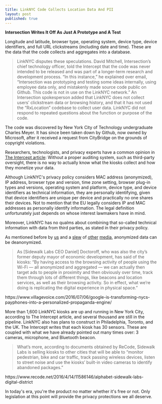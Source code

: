 ```yaml
---
title: LinkNYC Code Collects Location Data And PII
layout: post
published: true
---
```

**Intersection Writes It Off As Just A Prototype and A Test**

Longitude and latitude, browser type, operating system, device type, device identifiers, and full URL clickstreams (including date and time). These are the data that the code collects and aggregates into a database.

<blockquote>
LinkNYC disputes these speculations. David Mitchell, Intersection’s chief technology officer, told the Intercept that the code was never intended to be released and was part of a longer-term research and development process. “In this instance,” he explained over email, “Intersection was prototyping and testing some ideas internally, using employee data only, and mistakenly made source code public on Github. This code is not in use on the LinkNYC network.” An Intersection spokesperson added that LinkNYC does not collect users’ clickstream data or browsing history, and that it has not used the “RxLocation” codebase to collect user data. LinkNYC did not respond to repeated questions about the function or purpose of the code.
</blockquote>

The code was discovered by New York City of Technology undergraduate Charles Meyer. It has since been taken down by Github, now owned by Microsoft, after it received a request from CityBridge on the grounds of copyright violations.

Researchers, technologists, and privacy experts have a common opinion in [The Intercept article](https://theintercept.com/2018/09/08/linknyc-free-wifi-kiosks/): Without a proper auditing system, such as third-party oversight, there is no way to actually know what the kiosks collect and how they monetize your data.

Although LinkNYC's privacy policy considers MAC address (anonymized), IP address, browser type and version, time zone setting, browser plug-in types and versions, operating system and platform, device type, and device identifiers as technical information, they are personally identifying, given that device identifiers are unique per device and practically no one shares their devices. Not to mention that the EU legally considers IP and MAC addresses as personally identify information. The legal definition unfortunately just depends on whose interest lawmakers have in mind.

Moreover, LinkNYC has no qualms about combining that so-called technical information with data from third parties, as stated in their privacy policy.

As mentioned before by [us](http://rethinklink.nyc/2018/08/22/anonymized-data-proven-to-not-be-again.html) and a [slew](https://www.theguardian.com/world/2018/jul/13/anonymous-browsing-data-medical-records-identity-privacy) of [other](https://www.nature.com/articles/srep01376) [media](https://www.nytimes.com/2006/08/09/technology/09aol.html), anonymized data can be deanonymized.

<blockquote>
As [Sidewalk Labs CEO Daniel] Doctoroff, who was also the city’s former deputy mayor of economic development, has said of the kiosks: “By having access to the browsing activity of people using the Wi-Fi — all anonymized and aggregated — we can actually then target ads to people in proximity and then obviously over time, track them through lots of different things, like beacons and location services, as well as their browsing activity. So in effect, what we’re doing is replicating the digital experience in physical space.”
</blockquote>
https://www.villagevoice.com/2016/07/06/google-is-transforming-nycs-payphones-into-a-personalized-propaganda-engine/

More than 1,600 LinkNYC kiosks are up and running in New York City, according to The Intercept article, and several thousand are still in the pipeline. LinkNYC also has plans to construct in Philadelphia, Toronto, and the UK. The Intercept writes that each kiosk has 30 sensors. These are coupled with what we have already pointed out many times over: 3 cameras, microphone, and Bluetooth beacon.

<blockquote>
What’s more, according to documents obtained by ReCode, Sidewalk Labs is selling kiosks to other cities that will be able to “monitor pedestrian, bike and car traffic, track passing wireless devices, listen to street noise and use the kiosks’ built-in video cameras to identify abandoned packages.”
</blockquote>
https://www.recode.net/2016/4/14/11586146/alphabet-sidewalk-labs-digital-district

In today's era, you're the product no matter whether it's free or not. Only legislation at this point will provide the privacy protections we all deserve.
